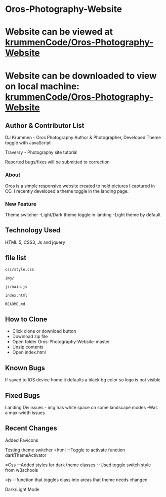 Oros-Photography-Website
===

# Website can be viewed at [krummenCode/Oros-Photography-Website](https://krummencode.github.io/Oros-Photography-Website/)

# Website can be downloaded to view on local machine: [krummenCode/Oros-Photography-Website](https://github.com/krummenCode/Oros-Photography-Website)


## Author & Contributor List

DJ Krummen - Oros Photography Author & Photographer, Developed Theme toggle with JavaScript

Traversy - Photography site tutorial

Reported bugs/fixes will be submitted to correction

### About

Oros is a simple responsive website created to hold pictures I captured in CO. I recently developed a theme toggle in the landing page.

### New Feature
Theme switcher
-Light/Dark theme toggle in landing
-Light theme by default

## Technology Used

HTML 5, CSS3, Js and jquery

file list
---
```
css/style.css

img/

js/main.js

index.html

README.md
```

How to Clone
---
* Click clone or download button
* Download zip file
* Open folder Oros-Photography-Website-master
* Unzip contents
* Open index.html


Known Bugs
---
If saved to IOS device home it defaults a black bg color so logo is not visible

Fixed Bugs
---
Landing Div issues - img has white space on some landscape modes
-Was a max-width issues

Recent Changes
---
Added Favicons

Testing theme switcher
=html
--Toggle to activate function darkThemeActivator

=Css
--Added styles for dark theme classes
--Used toggle switch style from w3schools

=js
--function that toggles class into areas that theme needs changed

Dark/Light Mode
